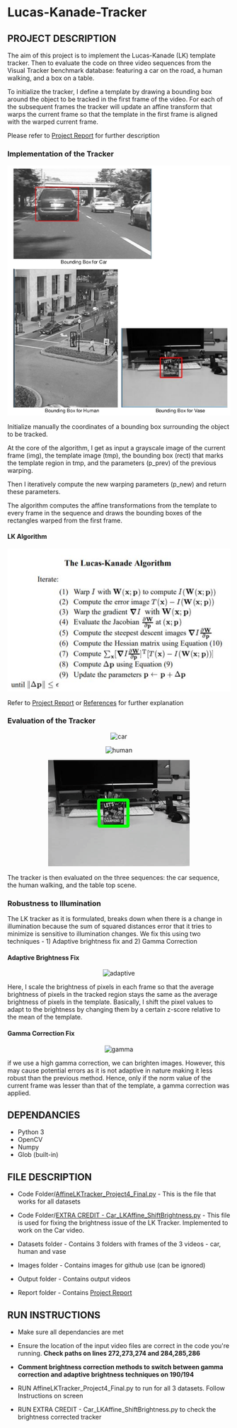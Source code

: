 # Lucas-Kanade-Tracker

## **PROJECT DESCRIPTION**

The aim of this project is to implement the Lucas-Kanade (LK) template tracker. Then to evaluate the code on three video sequences from the Visual Tracker benchmark database: featuring a car on the road, a human walking, and a box on a table.

To initialize the tracker, I define a template by drawing a bounding box around the object to be tracked in the first frame of the video. For each of the subsequent frames the tracker will update an affine transform that warps the current frame so that the template in the first frame is aligned with the warped current frame.

Please refer to [Project Report](https://github.com/adheeshc/Lucas-Kanade-Tracker/blob/master/Report/FINAL%20REPORT.pdf) for further description

### Implementation of the Tracker

<p align="center">
  <img src="/Images/bounding_box.png" alt="Input">
</p>

Initialize manually the coordinates of a bounding box surrounding the object to be tracked.

At the core of the algorithm, I get as input a grayscale image of the current frame (img), the template image (tmp), the bounding box (rect) that marks the template region in tmp, and the parameters (p_prev) of the previous warping.

Then I iteratively compute the new warping parameters (p_new) and return these parameters.

The algorithm computes the affine transformations from the template to every frame in the sequence and draws the bounding boxes of the rectangles warped from the first frame.

#### LK Algorithm

<p align="center">
  <img src="/Images/lk_algo.png" alt="LK Algo">
</p>

Refer to [Project Report](https://github.com/adheeshc/Lucas-Kanade-Tracker/blob/master/Report/FINAL%20REPORT.pdf) or [References](https://github.com/adheeshc/Lucas-Kanade-Tracker/tree/master/References) for further explanation

### Evaluation of the Tracker

<p align="center">
  <img src="/Images/car_tracker.gif" alt="car">
</p>

<p align="center">
  <img src="/Images/human_tracker.gif" alt="human">
</p>

<p align="center">
  <img src="/Images/vase_tracker.gif" alt="vase">
</p>

The tracker is then evaluated on the three sequences: the car sequence, the human walking, and the table top scene.

### Robustness to Illumination

The LK tracker as it is formulated, breaks down when there is a change in illumination because the sum of squared distances error that it tries to minimize is sensitive to illumination changes. We fix this using two techniques - 1) Adaptive brightness fix and 2) Gamma Correction

#### Adaptive Brightness Fix

<p align="center">
  <img src="/Images/car_adaptive.gif" alt="adaptive">
</p>

Here, I scale the brightness of pixels in each frame so that the average brightness of pixels in the tracked region stays the same as the average brightness of pixels in the template. Basically, I shift the pixel values to adapt to the brightness by changing them by a certain z-score relative to the mean of the template. 

#### Gamma Correction Fix

<p align="center">
  <img src="/Images/car_gamma.gif" alt="gamma">
</p>

if we use a high gamma correction, we can brighten images. However, this may cause potential errors as it is not adaptive in nature making it less robust than the previous method. Hence, only if the norm value of the current frame was lesser than that of the template, a gamma correction was applied.

## **DEPENDANCIES**

- Python 3
- OpenCV
- Numpy
- Glob (built-in)


## **FILE DESCRIPTION**

- Code Folder/[AffineLKTracker_Project4_Final.py](https://github.com/adheeshc/Lucas-Kanade-Tracker/blob/master/Code/AffineLKTracker_Project4_Final.py) - This is the file that works for all datasets
- Code Folder/[EXTRA CREDIT - Car_LKAffine_ShiftBrightness.py](https://github.com/adheeshc/Lucas-Kanade-Tracker/blob/master/Code/EXTRA%20CREDIT%20-%20Car_LKAffine_ShiftBrightness.py) - This file is used for fixing the brightness issue of the LK Tracker. Implemented to work on the Car video.

- Datasets folder - Contains 3 folders with frames of the 3 videos - car, human and vase 

- Images folder - Contains images for github use (can be ignored)

- Output folder - Contains output videos

- Report folder - Contains [Project Report](https://github.com/adheeshc/Lucas-Kanade-Tracker/blob/master/Report/FINAL%20REPORT.pdf)

## **RUN INSTRUCTIONS**

- Make sure all dependancies are met
- Ensure the location of the input video files are correct in the code you're running. **Check paths on lines 272,273,274 and 284,285,286**
- **Comment brightness correction methods to switch between gamma correction and adaptive brightness techniques on 190/194**

- RUN AffineLKTracker_Project4_Final.py to run for all 3 datasets. Follow Instructions on screen
- RUN EXTRA CREDIT - Car_LKAffine_ShiftBrightness.py to check the brightness corrected tracker




